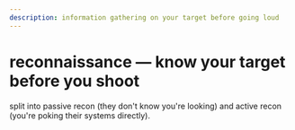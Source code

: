 ```yaml
---
description: information gathering on your target before going loud
---
```


# reconnaissance — know your target before you shoot

split into passive recon (they don't know you're looking) and active recon (you're poking their systems directly).
